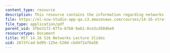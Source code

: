 ```yaml
---
content_type: resource
description: This resource contains the information regarding networks lecture slides.
file: https://ol-ocw-studio-app-qa.s3.amazonaws.com/courses/14-16-strategy-and-information-spring-2016/2673fcadbd95125e520dcbd4f2afba56_MIT14_16S16_networks.pdf
file_type: application/pdf
parent_uid: 3fbe3172-87fa-67b8-9a61-0ce3cd50dbe0
resourcetype: Document
title: MIT 14.16 S16 Networks Lecture Slides
uid: 2673fcad-bd95-125e-520d-cbd4f2afba56
---
```

